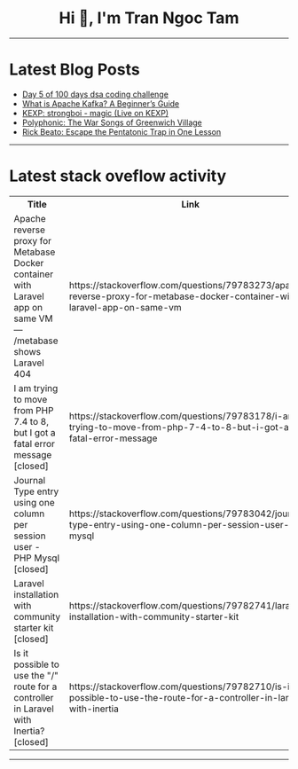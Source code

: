 <h1 align="center">Hi 👋, I'm Tran Ngoc Tam</h1>

---

# Latest Blog Posts 
<!-- BLOG-POST-LIST:START -->
- [Day 5 of 100 days dsa coding challenge](https://dev.to/manasi_patil_/day-5-of-100-days-dsa-coding-challenge-2h59)
- [What is Apache Kafka? A Beginner’s Guide](https://dev.to/suraj_kumar_fb57ae0928df2/what-is-apache-kafka-a-beginners-guide-4p4m)
- [KEXP: strongboi - magic &lpar;Live on KEXP&rpar;](https://dev.to/music_youtube/kexp-strongboi-magic-live-on-kexp-3a7c)
- [Polyphonic: The War Songs of Greenwich Village](https://dev.to/music_youtube/polyphonic-the-war-songs-of-greenwich-village-4h1p)
- [Rick Beato: Escape the Pentatonic Trap in One Lesson](https://dev.to/music_youtube/rick-beato-escape-the-pentatonic-trap-in-one-lesson-40e4)
<!-- BLOG-POST-LIST:END -->

---

# Latest stack oveflow activity
<table>
  <tr><th>Title</th><th>Link</th></tr>
  <!-- STACKOVERFLOW:START --><tr><td>Apache reverse proxy for Metabase Docker container with Laravel app on same VM — /metabase shows Laravel 404</td><td>https://stackoverflow.com/questions/79783273/apache-reverse-proxy-for-metabase-docker-container-with-laravel-app-on-same-vm</td></tr><tr><td>I am trying to move from PHP 7.4 to 8, but I got a fatal error message [closed]</td><td>https://stackoverflow.com/questions/79783178/i-am-trying-to-move-from-php-7-4-to-8-but-i-got-a-fatal-error-message</td></tr><tr><td>Journal Type entry using one column per session user - PHP Mysql [closed]</td><td>https://stackoverflow.com/questions/79783042/journal-type-entry-using-one-column-per-session-user-php-mysql</td></tr><tr><td>Laravel installation with community starter kit [closed]</td><td>https://stackoverflow.com/questions/79782741/laravel-installation-with-community-starter-kit</td></tr><tr><td>Is it possible to use the &quot;/&quot; route for a controller in Laravel with Inertia? [closed]</td><td>https://stackoverflow.com/questions/79782710/is-it-possible-to-use-the-route-for-a-controller-in-laravel-with-inertia</td></tr><!-- STACKOVERFLOW:END -->
</table>

---



